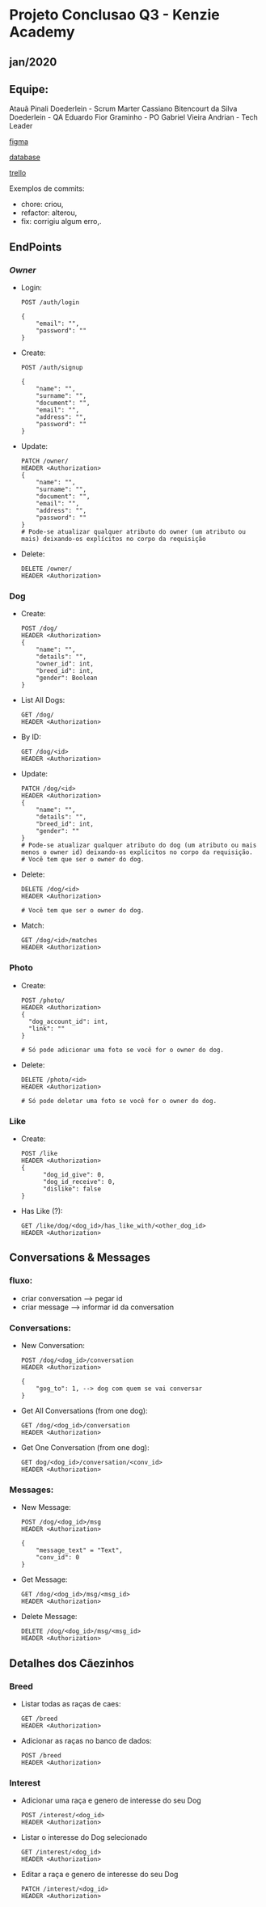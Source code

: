 # Projeto Conclusao Q3 - Kenzie Academy

## jan/2020

## **Equipe**:

Atauã Pinali Doederlein - Scrum Marter
Cassiano Bitencourt da Silva Doederlein - QA
Eduardo Fior Graminho - PO
Gabriel Vieira Andrian - Tech Leader

[figma](https://www.figma.com/file/rKhKJDDXjixbEJh4NdaMNN/Untitled?node-id=0%3A1)

[database](https://my.vertabelo.com/doc/Py5sWzjnazCGN4antp0BbUdXuRYaUYvx)

[trello](https://trello.com/invite/b/2qOYwJBo/61481b1064c194a986e8ffce92488db3/template-kanban)

Exemplos de commits:

- chore: criou,
- refactor: alterou,
- fix: corrigiu algum erro,.

## **EndPoints**

### _Owner_

- Login:
  ```
  POST /auth/login

  {
      "email": "",
      "password": ""
  }
  ```
- Create:
  ```
  POST /auth/signup

  {
      "name": "",
      "surname": "",
      "document": "",
      "email": "",
      "address": "",
      "password": ""
  }
  ```
- Update:
  ```
  PATCH /owner/
  HEADER <Authorization>
  {
      "name": "",
      "surname": "",
      "document": "",
      "email": "",
      "address": "",
      "password": ""
  }
  # Pode-se atualizar qualquer atributo do owner (um atributo ou mais) deixando-os explícitos no corpo da requisição
  ```
- Delete:
  ```
  DELETE /owner/
  HEADER <Authorization>
  ```

### Dog

- Create:

  ```
  POST /dog/
  HEADER <Authorization>
  {
      "name": "",
      "details": "",
      "owner_id": int,
      "breed_id": int,
      "gender": Boolean
  }
  ```

- List All Dogs:

  ```
  GET /dog/
  HEADER <Authorization>
  ```

- By ID:

  ```
  GET /dog/<id>
  HEADER <Authorization>
  ```

- Update:

  ```
  PATCH /dog/<id>
  HEADER <Authorization>
  {
      "name": "",
      "details": "",
      "breed_id": int,
      "gender": ""
  }
  # Pode-se atualizar qualquer atributo do dog (um atributo ou mais menos o owner id) deixando-os explícitos no corpo da requisição.
  # Você tem que ser o owner do dog.
  ```

- Delete:

  ```
  DELETE /dog/<id>
  HEADER <Authorization>

  # Você tem que ser o owner do dog.
  ```

- Match:

  ```
  GET /dog/<id>/matches
  HEADER <Authorization>
  ```

### Photo

- Create:

  ```
  POST /photo/
  HEADER <Authorization>
  {
    "dog_account_id": int,
    "link": ""
  }

  # Só pode adicionar uma foto se você for o owner do dog.
  ```

- Delete:

  ```
  DELETE /photo/<id>
  HEADER <Authorization>

  # Só pode deletar uma foto se você for o owner do dog.
  ```

### Like

- Create:

  ```
  POST /like
  HEADER <Authorization>
  {
        "dog_id_give": 0,
        "dog_id_receive": 0,
        "dislike": false
  }
  ```

- Has Like (?):
  ```
  GET /like/dog/<dog_id>/has_like_with/<other_dog_id>
  HEADER <Authorization>
  ```

## Conversations & Messages

### fluxo:

- criar conversation --> pegar id
- criar message --> informar id da conversation

### Conversations:

- New Conversation:

  ```
  POST /dog/<dog_id>/conversation
  HEADER <Authorization>

  {
      "gog_to": 1, --> dog com quem se vai conversar
  }
  ```

- Get All Conversations (from one dog):

  ```
  GET /dog/<dog_id>/conversation
  HEADER <Authorization>
  ```

- Get One Conversation (from one dog):

  ```
  GET dog/<dog_id>/conversation/<conv_id>
  HEADER <Authorization>
  ```

### Messages:

- New Message:
  ```
  POST /dog/<dog_id>/msg
  HEADER <Authorization>

  {
      "message_text" = "Text",
      "conv_id": 0
  }
  ```

- Get Message:
  ```
  GET /dog/<dog_id>/msg/<msg_id>
  HEADER <Authorization>
  ```

- Delete Message:
  ```
  DELETE /dog/<dog_id>/msg/<msg_id>
  HEADER <Authorization>
  ```

## Detalhes dos Cãezinhos

### Breed

- Listar todas as raças de caes:

  ```
  GET /breed
  HEADER <Authorization>
  ```

- Adicionar as raças no banco de dados:

  ```
  POST /breed
  HEADER <Authorization>
  ```

### Interest

- Adicionar uma raça e genero de interesse do seu Dog

  ```
  POST /interest/<dog_id>
  HEADER <Authorization>
  ```

- Listar o interesse do Dog selecionado

  ```
  GET /interest/<dog_id>
  HEADER <Authorization>
  ```

- Editar a raça e genero de interesse do seu Dog

  ```
  PATCH /interest/<dog_id>
  HEADER <Authorization>
  ```
